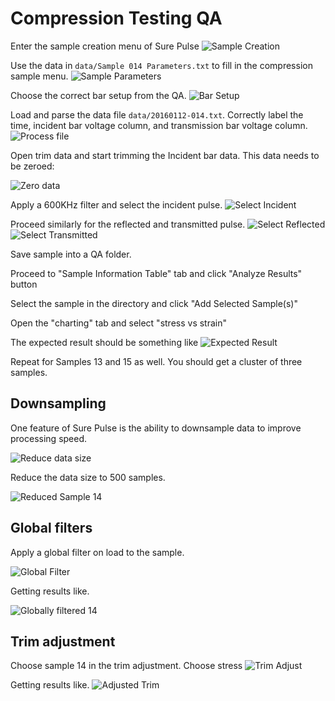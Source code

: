 # Compression Testing QA 

Enter the sample creation menu of Sure Pulse
![Sample Creation](images/WhereToEnterSampleCreation.png)

Use the data in `data/Sample 014 Parameters.txt` to fill in the compression sample menu.
![Sample Parameters](images/sample_params.png)

Choose the correct bar setup from the QA.
![Bar Setup](images/choose_bar_setup.png)

Load and parse the data file `data/20160112-014.txt`. Correctly label the time, incident bar voltage column, and transmission bar voltage column.
![Process file](images/load_and_process1.png)

Open trim data and start trimming the Incident bar data. This data needs to be zeroed:

![Zero data](images/apply_zero_modifier.png)

Apply a 600KHz filter and select the incident pulse.
![Select Incident](images/apply_filter_and_select.png)

Proceed similarly for the reflected and transmitted pulse.
![Select Reflected](images/apply_filter_and_select_reflected.png)
![Select Transmitted](images/apply_filter_and_select_transmitted.png)

Save sample into a QA folder.

Proceed to "Sample Information Table" tab and click "Analyze Results" button

Select the sample in the directory and click "Add Selected Sample(s)"

Open the "charting" tab and select "stress vs strain"

The expected result should be something like 
![Expected Result](images/expected_result1.png)

Repeat for Samples 13 and 15 as well. You should get a cluster of three samples.

## Downsampling

One feature of Sure Pulse is the ability to downsample data to improve processing speed.

![Reduce data size](images/reduce_data_size_button.png)

Reduce the data size to 500 samples.

![Reduced Sample 14 ](images/Reduced_14_1.png)

## Global filters
Apply a global filter on load to the sample.

![Global Filter](images/global_load_data_filter.png)

Getting results like.

![Globally filtered 14](images/globally_filtered_14_1.png)

## Trim adjustment

Choose sample 14 in the trim adjustment. Choose stress
![Trim Adjust](images/trim_adjustment.png)

Getting results like.
![Adjusted Trim](images/adjusted_trim.png)
